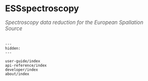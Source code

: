 # ESSspectroscopy

<span style="font-size:1.2em;font-style:italic;color:#5a5a5a">
  Spectroscopy data reduction for the European Spallation Source
  </br></br>
</span>

```{toctree}
---
hidden:
---

user-guide/index
api-reference/index
developer/index
about/index
```
